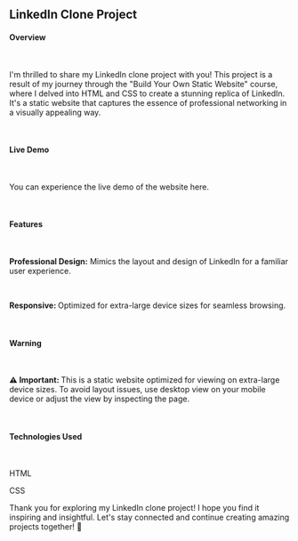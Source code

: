 <h2> LinkedIn Clone Project </h2>

<h4>Overview</h4><br>
<p>I'm thrilled to share my LinkedIn clone project with you! This project is a result of my journey through the "Build Your Own Static Website" course, where I delved into HTML and CSS to create a stunning replica of LinkedIn. It's a static website that captures the essence of professional networking in a visually appealing way.</p><br>

<h4>Live Demo</h4><br>
<p>You can experience the live demo of the website here.</p><br>

<h4>Features</h4><br>
<p><b>Professional Design:</b> Mimics the layout and design of LinkedIn for a familiar user experience.</p><br>
<p><b>Responsive: </b>Optimized for extra-large device sizes for seamless browsing.</p><br>
<h4>Warning</h4><br>
<p><b>⚠️ Important: </b>This is a static website optimized for viewing on extra-large device sizes. To avoid layout issues, use desktop view on your mobile device or adjust the view by inspecting the page.</p><br>


<h4>Technologies Used</h4><br>
<p>HTML<br></p>
<p>CSS<br></p>
<p>Thank you for exploring my LinkedIn clone project! I hope you find it inspiring and insightful. Let's stay connected and continue creating amazing projects together! 🌟</p>

